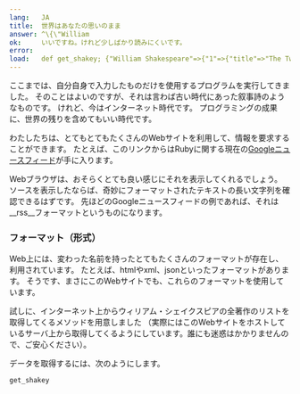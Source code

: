 ```yaml
---
lang:   JA
title:  世界はあなたの思いのまま
answer: ^\{\"William
ok:     いいですね。けれど少しばかり読みにくいです。
error:  
load:   def get_shakey; {"William Shakespeare"=>{"1"=>{"title"=>"The Two Gentlemen of Verona", "finished"=>1591},"2"=>{"title"=>"The Taming of the Shrew", "finished"=>1591},"3"=>{"title"=>"Henry VI, Part 2", "finished"=>1591},"4"=>{"title"=>"Henry VI, Part 3", "finished"=>1591},"5"=>{"title"=>"Henry VI, Part 1", "finished"=>1592},"6"=>{"title"=>"Titus Andronicus", "finished"=>1592},"7"=>{"title"=>"Richard III", "finished"=>1593},"8"=>{"title"=>"Edward III", "finished"=>1593},"9"=>{"title"=>"The Comedy of Errors", "finished"=>1594},"10"=>{"title"=>"Love's Labour's Lost", "finished"=>1595},"11"=>{"title"=>"Love's Labour's Won", "finished"=>1596},"12"=>{"title"=>"Richard II", "finished"=>1595},"13"=>{"title"=>"Romeo and Juliet", "finished"=>1595},"14"=>{"title"=>"A Midsummer Night's Dream", "finished"=>1595},"15"=>{"title"=>"King John", "finished"=>1596},"16"=>{"title"=>"The Merchant of Venice", "finished"=>1597},"17"=>{"title"=>"Henry IV, Part 1", "finished"=>1597},"18"=>{"title"=>"The Merry Wives of Windsor", "finished"=>1597},"19"=>{"title"=>"Henry IV, Part 2", "finished"=>1598},"20"=>{"title"=>"Much Ado About Nothing", "finished"=>1599},"21"=>{"title"=>"Henry V", "finished"=>1599},"22"=>{"title"=>"Julius Caesar", "finished"=>1599},"23"=>{"title"=>"As You Like It", "finished"=>1600},"24"=>{"title"=>"Hamlet", "finished"=>1601},"25"=>{"title"=>"Twelfth Night", "finished"=>1601},"26"=>{"title"=>"Troilus and Cressida", "finished"=>1602},"27"=>{"title"=>"Sir Thomas More", "finished"=>1604},"28"=>{"title"=>"Measure for Measure", "finished"=>1604},"29"=>{"title"=>"Othello", "finished"=>1604},"30"=>{"title"=>"All's Well That Ends Well", "finished"=>1605},"31"=>{"title"=>"King Lear", "finished"=>1606},"32"=>{"title"=>"Timon of Athens", "finished"=>1606},"33"=>{"title"=>"Macbeth", "finished"=>1606},"34"=>{"title"=>"Antony and Cleopatra", "finished"=>1606},"35"=>{"title"=>"Pericles, Prince of Tyre", "finished"=>1608},"36"=>{"title"=>"Coriolanus", "finished"=>1608},"37"=>{"title"=>"The Winter's Tale", "finished"=>1611},"38"=>{"title"=>"Cymbeline", "finished"=>1610},"39"=>{"title"=>"The Tempest", "finished"=>1611},"40"=>{"title"=>"Cardenio", "finished"=>1613},"41"=>{"title"=>"Henry VIII", "finished"=>1613},"42"=>{"title"=>"The Two Noble Kinsmen", "finished"=>1614}}}; end;
---
```


ここまでは、自分自身で入力したものだけを使用するプログラムを実行してきました。
そのことはよいのですが、それは言わば古い時代にあった叙事詩のようなものです。
けれど、今はインターネット時代です。
プログラミングの成果に、世界の残りを含めてもいい時代です。

わたしたちは、とてもとてもたくさんのWebサイトを利用して、情報を要求することができます。
たとえば、このリンクからはRubyに関する現在の<a href="http://news.google.com/news/section?q=ruby&output=rss" target="_blank">Googleニュースフィード</a>が手に入ります。

Webブラウザは、おそらくとても良い感じにそれを表示してくれるでしょう。
ソースを表示したならば、奇妙にフォーマットされたテキストの長い文字列を確認できるはずです。
先ほどのGoogleニュースフィードの例であれば、それは__rss__フォーマットというものになります。

### フォーマット（形式）

Web上には、変わった名前を持ったとてもたくさんのフォーマットが存在し、利用されています。
たとえば、htmlやxml、jsonといったフォーマットがあります。
そうです、まさにこのWebサイトでも、これらのフォーマットを使用しています。

試しに、インターネット上からウィリアム・シェイクスピアの全著作のリストを取得してくるメソッドを用意しました
（実際にはこのWebサイトをホストしているサーバ上から取得してくるようにしています。誰にも迷惑はかかりませんので、ご安心ください）。

データを取得するには、次のようにします。

    get_shakey
